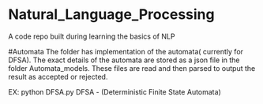 # Natural_Language_Processing
A code repo built during learning the basics of NLP

#Automata
The folder has implementation of the automata( currently for DFSA). The exact details of the automata are stored as a json file in the folder Automata_models. These files are read and then parsed to output the result as accepted or rejected.

EX: python DFSA.py <String to be accessed>
DFSA - (Deterministic Finite State Automata)
